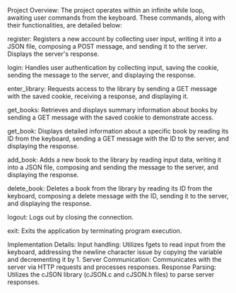 Project Overview:
The project operates within an infinite while loop, awaiting user commands from the keyboard. These commands, along with their functionalities, are detailed below:

register: Registers a new account by collecting user input, writing it into a JSON file, composing a POST message, and sending it to the server. Displays the server's response.

login: Handles user authentication by collecting input, saving the cookie, sending the message to the server, and displaying the response.

enter_library: Requests access to the library by sending a GET message with the saved cookie, receiving a response, and displaying it.

get_books: Retrieves and displays summary information about books by sending a GET message with the saved cookie to demonstrate access.

get_book: Displays detailed information about a specific book by reading its ID from the keyboard, sending a GET message with the ID to the server, and displaying the response.

add_book: Adds a new book to the library by reading input data, writing it into a JSON file, composing and sending the message to the server, and displaying the response.

delete_book: Deletes a book from the library by reading its ID from the keyboard, composing a delete message with the ID, sending it to the server, and displaying the response.

logout: Logs out by closing the connection.

exit: Exits the application by terminating program execution.

Implementation Details:
Input handling: Utilizes fgets to read input from the keyboard, addressing the newline character issue by copying the variable and decrementing it by 1.
Server Communication: Communicates with the server via HTTP requests and processes responses.
Response Parsing: Utilizes the cJSON library (cJSON.c and cJSON.h files) to parse server responses.
